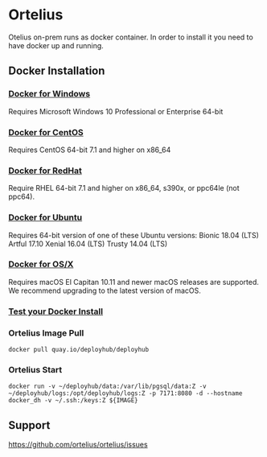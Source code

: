 # Ortelius

Otelius on-prem runs as docker container.  In order to install it you need to have docker up and running.

## Docker Installation
### [Docker for Windows](https://docs.docker.com/docker-for-windows/install/)
Requires Microsoft Windows 10 Professional or Enterprise 64-bit

### [Docker for CentOS](https://docs.docker.com/install/linux/docker-ce/centos/)
Requires CentOS 64-bit 7.1 and higher on x86_64

### [Docker for RedHat](https://docs.docker.com/install/linux/docker-ee/rhel/)
Require RHEL 64-bit 7.1 and higher on x86_64, s390x, or ppc64le (not ppc64).

### [Docker for Ubuntu](https://docs.docker.com/install/linux/docker-ce/ubuntu/)
Requires 64-bit version of one of these Ubuntu versions:
Bionic 18.04 (LTS)
Artful 17.10
Xenial 16.04 (LTS)
Trusty 14.04 (LTS)

### [Docker for OS/X](https://docs.docker.com/docker-for-mac/install/)
Requires macOS El Capitan 10.11 and newer macOS releases are supported. We recommend upgrading to the latest version of macOS.

### [Test your Docker Install](https://docs.docker.com/get-started/#test-docker-installation)

### Ortelius Image Pull
```
docker pull quay.io/deployhub/deployhub
```
### Ortelius Start
```
docker run -v ~/deployhub/data:/var/lib/pgsql/data:Z -v ~/deployhub/logs:/opt/deployhub/logs:Z -p 7171:8080 -d --hostname docker_dh -v ~/.ssh:/keys:Z ${IMAGE}
```

## Support

https://github.com/ortelius/ortelius/issues

